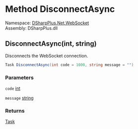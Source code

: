 # Method DisconnectAsync

Namespace: [DSharpPlus.Net.WebSocket](DSharpPlus.Net.WebSocket.md)  
Assembly: DSharpPlus.dll

## <a id="DSharpPlus_Net_WebSocket_IWebSocketClient_DisconnectAsync_System_Int32_System_String_"></a>DisconnectAsync\(int, string\)

Disconnects the WebSocket connection.

```csharp
Task DisconnectAsync(int code = 1000, string message = "")
```

### Parameters

`code` [int](https://learn.microsoft.com/dotnet/api/system.int32)

`message` [string](https://learn.microsoft.com/dotnet/api/system.string)

### Returns

[Task](https://learn.microsoft.com/dotnet/api/system.threading.tasks.task)

